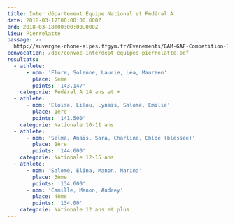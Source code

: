 ```yaml
---
title: Inter département Equipe National et Fédéral A
date: 2018-03-17T00:00:00.000Z
end: 2018-03-18T00:00:00.000Z
lieu: Pierrelatte
passage: >-
  http://auvergne-rhone-alpes.ffgym.fr/Evenements/GAM-GAF-Competition-Inter-dep-CENTRE-Equipes-Perf-Nat-Reg-Fed-A
convocation: /doc/convoc-interdept-equipes-pierrelatte.pdf
resultats:
  - athlete:
      - nom: 'Flore, Solenne, Laurie, Léa, Maureen'
        place: 5ème
        points: '143.147'
    categorie: Fédéral A 14 ans et +
  - athlete:
      - nom: 'Eloïse, Lilou, Lynaïs, Salomé, Emilie'
        place: 1ère
        points: '141.500'
    categorie: Nationale 10-11 ans
  - athlete:
      - nom: 'Selma, Anaïs, Sara, Charline, Chloé (blessée)'
        place: 1ère
        points: '144.600'
    categorie: Nationale 12-15 ans
  - athlete:
      - nom: 'Salomé, Elina, Manon, Marina'
        place: 3ème
        points: '134.600'
      - nom: 'Camille, Manon, Audrey'
        place: 4ème
        points: '134.00'
    categorie: Nationale 12 ans et plus
---
```


